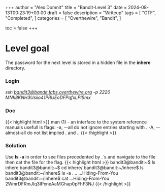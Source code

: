 +++
author = "Alex Domnit"
title = "Bandit-Level 3"
date = 2024-08-13T00:23:19+03:00
draft = false
description = "Writeup"
tags = [
    "CTF",
    "Completed",
]
categories = [
    "Overthewire",
    "Bandit",
]

toc = false
+++
# Level goal
The password for the next level is stored in a hidden file in the **inhere** directory.

### Login
*ssh bandit3@bandit.labs.overthewire.org -p 2220*\
*MNk8KNH3Usiio41PRUEoDFPqfxLPlSmx*

### Doc
{{< highlight html >}}
man (1)              - an interface to the system reference manuals
usefull ls flags:
-a, --all
              do not ignore entries starting with .
-A, --almost-all
              do not list implied . and ..
{{< /highlight >}}

### Solution
Use **ls -a** in order to see files precedented by .`s and navigate to the file then cat the file for the flag.
{{< highlight html >}}
bandit3@bandit:~$ ls
inhere
bandit3@bandit:~$ cd inhere/
bandit3@bandit:~/inhere$ ls
bandit3@bandit:~/inhere$ ls -a
.  ..  ...Hiding-From-You
bandit3@bandit:~/inhere$ cat ...Hiding-From-You
2WmrDFRmJIq3IPxneAaMGhap0pFhF3NJ
{{< /highlight >}}
